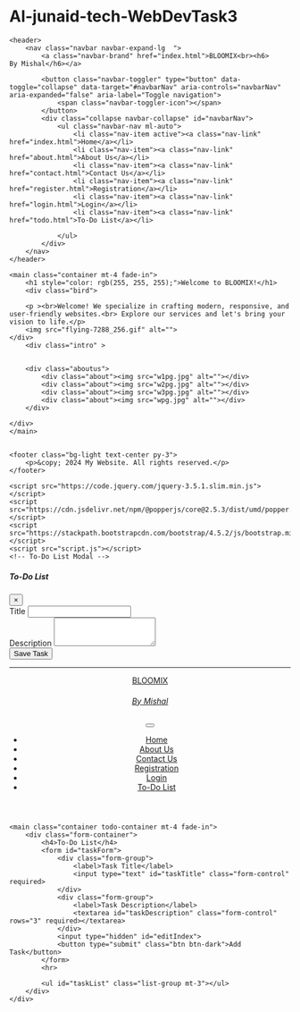 # Al-junaid-tech-WebDevTask3
<!DOCTYPE html>
<html lang="en">
<head>
    <meta charset="UTF-8">
    <meta name="viewport" content="width=device-width, initial-scale=1.0">
    <title>Home - My Website</title>
    <link rel="stylesheet" href="https://stackpath.bootstrapcdn.com/bootstrap/4.5.2/css/bootstrap.min.css">
    <link rel="stylesheet" href="style.css">
    <script src="https://cdn.jsdelivr.net/npm/sweetalert2@11"></script>
</head>
<body>

    <header>
        <nav class="navbar navbar-expand-lg  ">
            <a class="navbar-brand" href="index.html">BLOOMIX<br><h6>    By Mishal</h6></a>
            
            <button class="navbar-toggler" type="button" data-toggle="collapse" data-target="#navbarNav" aria-controls="navbarNav" aria-expanded="false" aria-label="Toggle navigation">
                <span class="navbar-toggler-icon"></span>
            </button>
            <div class="collapse navbar-collapse" id="navbarNav">
                <ul class="navbar-nav ml-auto">
                    <li class="nav-item active"><a class="nav-link" href="index.html">Home</a></li>
                    <li class="nav-item"><a class="nav-link" href="about.html">About Us</a></li>
                    <li class="nav-item"><a class="nav-link" href="contact.html">Contact Us</a></li>
                    <li class="nav-item"><a class="nav-link" href="register.html">Registration</a></li>
                    <li class="nav-item"><a class="nav-link" href="login.html">Login</a></li>
                    <li class="nav-item"><a class="nav-link" href="todo.html">To-Do List</a></li>

                </ul>
            </div>
        </nav>
    </header>

    <main class="container mt-4 fade-in">
        <h1 style="color: rgb(255, 255, 255);">Welcome to BLOOMIX!</h1>
        <div class="bird">
        
        <p ><br>Welcome! We specialize in crafting modern, responsive, and user-friendly websites.<br> Explore our services and let's bring your vision to life.</p>
        <img src="flying-7288_256.gif" alt="">
    </div>
        <div class="intro" >
          
        
        <div class="aboutus">
            <div class="about"><img src="w1pg.jpg" alt=""></div>
            <div class="about"><img src="w2pg.jpg" alt=""></div>
            <div class="about"><img src="w3pg.jpg" alt=""></div>
            <div class="about"><img src="wpg.jpg" alt=""></div>
        </div>
        
    </div>
    </main>


    <footer class="bg-light text-center py-3">
        <p>&copy; 2024 My Website. All rights reserved.</p>
    </footer>

    <script src="https://code.jquery.com/jquery-3.5.1.slim.min.js"></script>
    <script src="https://cdn.jsdelivr.net/npm/@popperjs/core@2.5.3/dist/umd/popper.min.js"></script>
    <script src="https://stackpath.bootstrapcdn.com/bootstrap/4.5.2/js/bootstrap.min.js"></script>
    <script src="script.js"></script>
    <!-- To-Do List Modal -->
<div class="modal fade" id="todoModal" tabindex="-1" aria-labelledby="todoModalLabel" aria-hidden="true">
    <div class="modal-dialog modal-lg">
      <div class="modal-content">
        <div class="modal-header">
          <h5 class="modal-title" id="todoModalLabel">To-Do List</h5>
          <button type="button" class="close" data-dismiss="modal" aria-label="Close">
            <span>&times;</span>
          </button>
        </div>
        <div class="modal-body">
          <!-- Task Form -->
          <form id="taskForm">
            <div class="form-group">
              <label for="taskTitle">Title</label>
              <input type="text" class="form-control" id="taskTitle" required>
            </div>
            <div class="form-group">
              <label for="taskDescription">Description</label>
              <textarea class="form-control" id="taskDescription" rows="3" required></textarea>
            </div>
            <input type="hidden" id="editIndex">
            <button type="submit" class="btn btn-primary">Save Task</button>
          </form>
          <hr>
          <!-- Task List -->
          <ul class="list-group" id="taskList"></ul>
        </div>
      </div>
    </div>
  </div>
  
</body>
</html>

<!DOCTYPE html>
<html lang="en">
<head>
    <meta charset="UTF-8">
    <meta name="viewport" content="width=device-width, initial-scale=1.0">
    <title>Home - My Website</title>
    <link rel="stylesheet" href="https://stackpath.bootstrapcdn.com/bootstrap/4.5.2/css/bootstrap.min.css">
    <link rel="stylesheet" href="style.css">
    <script src="https://cdn.jsdelivr.net/npm/sweetalert2@11"></script>
</head>
<body>
    <header>
        <nav class="navbar navbar-expand-lg  ">
            <a class="navbar-brand" href="index.html">BLOOMIX<br><h6>    By Mishal</h6></a>
            <button class="navbar-toggler" type="button" data-toggle="collapse" data-target="#navbarNav" aria-controls="navbarNav" aria-expanded="false" aria-label="Toggle navigation">
                <span class="navbar-toggler-icon"></span>
            </button>
            <div class="collapse navbar-collapse" id="navbarNav">
                <ul class="navbar-nav ml-auto">
                    <li class="nav-item active"><a class="nav-link" href="index.html">Home</a></li>
                    <li class="nav-item"><a class="nav-link" href="about.html">About Us</a></li>
                    <li class="nav-item"><a class="nav-link" href="contact.html">Contact Us</a></li>
                    <li class="nav-item"><a class="nav-link" href="register.html">Registration</a></li>
                    <li class="nav-item"><a class="nav-link" href="login.html">Login</a></li>
                    <li class="nav-item"><a class="nav-link" href="todo.html">To-Do List</a></li>
                </ul>
            </div>
        </nav>
    </header>

    <main class="container todo-container mt-4 fade-in">
        <div class="form-container">
            <h4>To-Do List</h4>
            <form id="taskForm">
                <div class="form-group">
                    <label>Task Title</label>
                    <input type="text" id="taskTitle" class="form-control" required>
                </div>
                <div class="form-group">
                    <label>Task Description</label>
                    <textarea id="taskDescription" class="form-control" rows="3" required></textarea>
                </div>
                <input type="hidden" id="editIndex">
                <button type="submit" class="btn btn-dark">Add Task</button>
            </form>
            <hr>

            <ul id="taskList" class="list-group mt-3"></ul>
        </div>
    </div>
</div>
        </div>
    </main>
    <!-- Scripts -->
    <script>
        const taskForm = document.getElementById('taskForm');
        const taskList = document.getElementById('taskList');
        let tasks = JSON.parse(localStorage.getItem('tasks')) || [];

        const renderTasks = () => {
            taskList.innerHTML = '';
            tasks.forEach((task, index) => {
                const li = document.createElement('li');
                li.className = 'list-group-item custom-task-item d-flex justify-content-between align-items-center flex-column flex-sm-row';

                li.innerHTML = `
                    <div>
                        <strong>Title<br>${task.title}</strong>
                        <strong><br>Description<br></strong><small>${task.description}</small>
                    </div>
                    <div class="mt-2 mt-sm-0">
                        <button class="btn btn-sm btn-dark mr-2" onclick="editTask(${index})">Edit</button>
                        <button class="btn btn-sm btn-dark" onclick="deleteTask(${index})">Delete</button>
                    </div>
                `;
                taskList.appendChild(li);
            });
            localStorage.setItem('tasks', JSON.stringify(tasks));
        };

        taskForm.addEventListener('submit', function (e) {
            e.preventDefault();
            const title = document.getElementById('taskTitle').value.trim();
            const desc = document.getElementById('taskDescription').value.trim();
            const index = document.getElementById('editIndex').value;

            if (!title || !desc) return;

            if (index !== '') {
                tasks[index] = { title, description: desc };
            } else {
                tasks.push({ title, description: desc });
            }

            taskForm.reset();
            document.getElementById('editIndex').value = '';
            renderTasks();
        });

        function editTask(index) {
            const task = tasks[index];
            document.getElementById('taskTitle').value = task.title;
            document.getElementById('taskDescription').value = task.description;
            document.getElementById('editIndex').value = index;
        }

        function deleteTask(index) {
            tasks.splice(index, 1);
            renderTasks();
        }

        // Initial load
        renderTasks();
    </script>

</body>
</html>
body {
    font-family: 'Segoe UI', Tahoma, Geneva, Verdana, sans-serif;
    background-color: #1a1a1a;
    color: #e0e0e0;
    margin: 0;
    padding: 0;
    background-image: url(1.jpg);
    background-size: cover;
}

header, footer {
    background-color:rgb(0, 0, 0);;
}

.nav-link {
    color: whitesmoke !important;
    transition: color 1.6s ease;
    font-size: medium;
}

.nav-link:hover {
    color: rgb(160, 1, 252) !important;
}

.navbar-brand {
    color: #ffffff !important;
    font-weight: bold;
    font-size: 1.7rem;
}

.jumbotron {
    background-color: #282828;
    color: #e0e0e0;
    border-radius: 10px;
    box-shadow: 0 4px 8px rgba(253, 253, 253, 0.993);
    transition: transform 0.3s ease;
}

.jumbotron:hover {
    transform: translateY(-5px);
}
.intro{
   color: #fdfdfd;
   
   border-radius: 5px;
   /* padding: 80px; */
   /* display: contents; */
  /* display: contents; */
  font-size: 20px;
 
}
img{
   height: 250px;
   width: 250px;
}
.aboutus{
    /* width: 250px;
    height: 350px; */
 transition: 0.5s ease;
 display:flex;
 /* padding: 20px; */
 align-items: center; 


 
}
.aboutus:hover > :not(:hover)
{
    opacity: 0.3;
}
.about:hover{
    transform: scale(1.1);
    box-shadow: 0 8px 16px rgba(105, 1, 109, 0.582);
}
.bird{
    align-items: center;
    display: flex;
    color: #ffffff;
   
   border-radius: 5px;
   /* padding: 80px; */
   /* display: contents; */
  /* display: contents; */
  font-size: 20px;
}
.form-container {
    color: #000000;
    background-color: rgba(214, 214, 214, 0.568); /* Transparent dark */
    padding: 60px;
   width: 600px;
    border-radius: 10px;
    box-shadow: 0 8px 16px rgba(255, 255, 255, 0.897);
    transition: transform 0.3s ease, box-shadow 0.3s ease;
    font-style: oblique;
}

.form-container:hover {
    transform: translateY(-5px);
    box-shadow: 0 12px 20px rgb(212, 0,200, 255);
}

.form-control {
    background-color: #a5a5a5af;
    color: #ffffff;
    border: 1px solid #ffffff;
    border-radius: 5px;
}

.form-control:focus {
    background-color: #949494;
    border-color: #ec85fa;
    box-shadow: 0 0 5px rgb(0, 0, 0);
    color: rgb(204, 204, 204);
}

.btn-primary {
    background-color: #a08be0;
    border-color: #a08be0;
    transition: background-color 0.3s ease, border-color 0.3s ease;
}

.btn-primary:hover {
    background-color: #8069c0;
    border-color: #8069c0;
}

footer {
    border-top: 1px solid #000000;
    color: #000000;
}

main {
    min-height: calc(100vh - 120px);
    padding: 10px;
}

/* Animations */
.fade-in {
    animation: fadeIn 1s ease-in-out;
}

.slide-in-left {
    animation: slideInLeft 1.7s ease-out;
}
.custom-task-item {
    background-color: #48004e !important; /* or any other color */
    border: 1px solid #dee2e6;
    color: white;

}


@keyframes fadeIn {
    from {
        opacity: 0;
    }
    to {
        opacity: 1;
    }
}

@keyframes slideInLeft {
    from {
        transform: translateX(-100%);
        opacity: 0;
    }
    to {
        transform: translateX(0);
        opacity: 1;
    }
}
@keyframes gallery{
    0%{transform: rotateY('0deg');}
    100% {transform: rotateY('360deg');}
}

